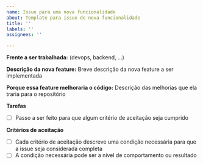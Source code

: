 ```yaml
---
name: Issue para uma nova funcionalidade
about: Template para issue de nova funcionalidade
title: ''
labels: ''
assignees: ''

---
```


**Frente a ser trabalhada:** (devops, backend, ...)

**Descrição da nova feature:**
Breve descrição da nova feature a ser implementada

**Porque essa feature melhoraria o código:**
Descrição das melhorias que ela traria para o repositório

**Tarefas**

- [ ] Passo a ser feito para que algum critério de aceitação seja cumprido

**Critérios de aceitação**

- [ ] Cada critério de aceitação descreve uma condição necessária para que a issue seja considerada completa
- [ ] A condição necessária pode ser a nível de comportamento ou resultado
